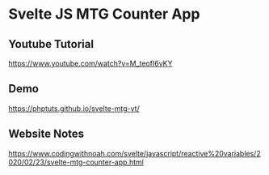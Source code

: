 # Svelte JS MTG Counter App


## Youtube Tutorial
https://www.youtube.com/watch?v=M_teofI6vKY

## Demo
https://phptuts.github.io/svelte-mtg-yt/

## Website Notes
https://www.codingwithnoah.com/svelte/javascript/reactive%20variables/2020/02/23/svelte-mtg-counter-app.html

